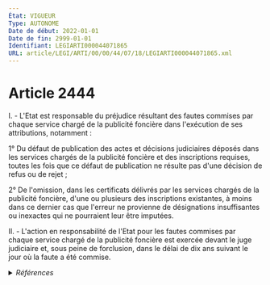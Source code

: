 ```yaml
---
État: VIGUEUR
Type: AUTONOME
Date de début: 2022-01-01
Date de fin: 2999-01-01
Identifiant: LEGIARTI000044071865
URL: article/LEGI/ARTI/00/00/44/07/18/LEGIARTI000044071865.xml
---
```


<h1>Article 2444</h1>

I. - L'Etat est responsable du préjudice résultant des fautes commises par
chaque service chargé de la publicité foncière dans l'exécution de ses
attributions, notamment :<br />

1° Du défaut de publication des actes et décisions judiciaires déposés dans les
services chargés de la publicité foncière et des inscriptions requises, toutes
les fois que ce défaut de publication ne résulte pas d'une décision de refus ou
de rejet ;<br />

2° De l'omission, dans les certificats délivrés par les services chargés de la
publicité foncière, d'une ou plusieurs des inscriptions existantes, à moins dans
ce dernier cas que l'erreur ne provienne de désignations insuffisantes ou
inexactes qui ne pourraient leur être imputées.<br />

II. - L'action en responsabilité de l'Etat pour les fautes commises par chaque
service chargé de la publicité foncière est exercée devant le juge judiciaire
et, sous peine de forclusion, dans le délai de dix ans suivant le jour où la
faute a été commise.


<details>
  <summary><em>Références</em></summary>

  <h2>Articles faisant référence à l'article</h2>
  
  <ul>
    <li>
      <a href="https://legal.tricoteuses.fr//redirection/LEGIARTI000022335588?vers=git&vers=legifrance">Code civil - article 2450 AUTONOME MODIFIE, en vigueur du 2013-01-01 au 2022-01-01</a> CONCORDANCE cible
    </li>
    <li>
      <a href="https://legal.tricoteuses.fr//redirection/LEGIARTI000044072146?vers=git&vers=legifrance">Code civil - article 2401 AUTONOME VIGUEUR, en vigueur depuis le 2022-01-01</a> CITATION cible
    </li>
    <li>
      <a href="https://legal.tricoteuses.fr//redirection/LEGIARTI000044045526?vers=git&vers=legifrance">Ordonnance n° 2021-1192 du 15 septembre 2021 portant réforme du droit des sûretés - article 15 ENTIEREMENT_MODIF</a> TRANSFERE source
    </li>
    <li>
      <a href="https://legal.tricoteuses.fr//redirection/LEGIARTI000044045526?vers=git&vers=legifrance">Ordonnance n° 2021-1192 du 15 septembre 2021 portant réforme du droit des sûretés - article 15 ENTIEREMENT_MODIF</a> MODIFIE source
    </li>
    <li>
      <a href="https://legal.tricoteuses.fr//redirection/LEGIARTI000044072091?vers=git&vers=legifrance">Code civil - article 2412 AUTONOME VIGUEUR, en vigueur depuis le 2022-01-01</a> CITATION cible
    </li>
    <li>
      <a href="https://legal.tricoteuses.fr//redirection/LEGIARTI000044071883?vers=git&vers=legifrance">Code civil - article 2442 AUTONOME VIGUEUR, en vigueur depuis le 2022-01-01</a> CITATION cible
    </li>
  </ul>
  
  <h2>Références faites par l'article</h2>
  
  <ul>
    <li>
      1924-06-01 CITATION cible <a href="https://legal.tricoteuses.fr//redirection/LEGIARTI000006284086?vers=git&vers=legifrance">Loi du 1er juin 1924 mettant en vigueur la législation civile française dans les départements du Bas-Rhin, du Haut-Rhin et de la Moselle - article 48 AUTONOME VIGUEUR, en vigueur depuis le 2006-03-24</a>
    </li>
    <li>
      1955-10-14 CITATION cible <a href="https://legal.tricoteuses.fr//redirection/LEGIARTI000026854840?vers=git&vers=legifrance">Décret n°55-1350 du 14 octobre 1955 pour l'application du décret n° 55-22 du 4 janvier 1955 portant réforme de la publicité foncière - article 55 AUTONOME MODIFIE, en vigueur du 2013-01-01 au 2022-01-01</a>
    </li>
    <li>
      1971-12-30 CITATION cible <a href="https://legal.tricoteuses.fr//redirection/LEGIARTI000006503270?vers=git&vers=legifrance">Décret n°71-1105 du 30 décembre 1971 relatif aux chancelleries. - article 2 AUTONOME ABROGE, en vigueur du 2002-04-17 au 2013-08-21</a>
    </li>
    <li>
      2008-10-23 CITATION cible <a href="https://legal.tricoteuses.fr//redirection/LEGIARTI000044930421?vers=git&vers=legifrance">Décret n° 2008-1086 du 23 octobre 2008 relatif à l'immatriculation et à l'inscription des droits en matière immobilière à Mayotte - article 100 AUTONOME VIGUEUR, en vigueur depuis le 2022-01-01</a>
    </li>
    <li>
      2021-09-15 TRANSFERE cible <a href="https://legal.tricoteuses.fr//redirection/LEGIARTI000044045526?vers=git&vers=legifrance">Ordonnance n° 2021-1192 du 15 septembre 2021 portant réforme du droit des sûretés - article 15 ENTIEREMENT_MODIF</a>
    </li>
    <li>
      2021-09-15 MODIFIE cible <a href="https://legal.tricoteuses.fr//redirection/LEGIARTI000044045526?vers=git&vers=legifrance">Ordonnance n° 2021-1192 du 15 septembre 2021 portant réforme du droit des sûretés - article 15 ENTIEREMENT_MODIF</a>
    </li>
    <li>
      2999-01-01 CONCORDANCE source <a href="https://legal.tricoteuses.fr//redirection/LEGIARTI000006446575?vers=git&vers=legifrance">Code civil - article 2161 AUTONOME TRANSFERE, en vigueur du 1955-01-07 au 2006-03-24</a>
    </li>
    <li>
      2999-01-01 CITATION source <a href="https://legal.tricoteuses.fr//redirection/LEGIARTI000044072146?vers=git&vers=legifrance">Code civil - article 2401 AUTONOME VIGUEUR, en vigueur depuis le 2022-01-01</a>
    </li>
    <li>
      2999-01-01 CITATION source <a href="https://legal.tricoteuses.fr//redirection/LEGIARTI000044072091?vers=git&vers=legifrance">Code civil - article 2412 AUTONOME VIGUEUR, en vigueur depuis le 2022-01-01</a>
    </li>
    <li>
      2999-01-01 CITATION cible <a href="https://legal.tricoteuses.fr//redirection/LEGIARTI000006449765?vers=git&vers=legifrance">Code civil - article 2428 AUTONOME MODIFIE, en vigueur du 2006-03-24 au 2007-02-16</a>
    </li>
    <li>
      2999-01-01 CITATION source <a href="https://legal.tricoteuses.fr//redirection/LEGIARTI000044071883?vers=git&vers=legifrance">Code civil - article 2442 AUTONOME VIGUEUR, en vigueur depuis le 2022-01-01</a>
    </li>
    <li>
      2999-01-01 CONCORDANCE source <a href="https://legal.tricoteuses.fr//redirection/LEGIARTI000022335588?vers=git&vers=legifrance">Code civil - article 2450 AUTONOME MODIFIE, en vigueur du 2013-01-01 au 2022-01-01</a>
    </li>
    <li>
      2999-01-01 CITATION cible <a href="https://legal.tricoteuses.fr//redirection/LEGIARTI000045958834?vers=git&vers=legifrance">Code de l'organisation judiciaire - article R211-7-1 AUTONOME VIGUEUR, en vigueur depuis le 2022-01-01</a>
    </li>
    <li>
      CODIFICATION source Loi 1804-03-19
    </li>
  </ul>
</details>

